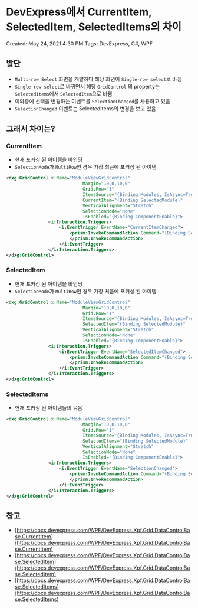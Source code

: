# DevExpress에서 CurrentItem, SelectedItem, SelectedItems의 차이

Created: May 24, 2021 4:30 PM
Tags: DevExpress, C#, WPF

## 발단

- `Multi-row Select` 화면을 개발하다 해당 화면이 `Single-row select`로 바뀜
- `Single-row select`로 바뀌면서 해당 `GridControl` 의 property는 `SelectedItems`에서 `SelectedItem`으로 바뀜
- 이와중에 선택을 변경하는 이벤트를 `SelectionChanged`를 사용하고 있음
- `SelectionChanged` 이벤트는 SelectedItems의 변경을 보고 있음

## 그래서 차이는?

### CurrentItem

- 현재 포커싱 된 아이템을 바인딩
- `SelectionMode`가 `MultiRow`인 경우 가장 최근에 포커싱 된 아이템

```xml
<dxg:GridControl x:Name="ModuleViewGridControl"
                             Margin="10,0,10,0"
                             Grid.Row="1"
                             ItemsSource="{Binding Modules, IsAsync=True}"
                             CurrentItem="{Binding SelectedModule}"
                             VerticalAlignment="Stretch"
                             SelectionMode="None"
                             IsEnabled="{Binding ComponentEnable}">
                <i:Interaction.Triggers>
                    <i:EventTrigger EventName="CurrentItemChanged">
                        <prism:InvokeCommandAction Command="{Binding SelectedModuleChangedCommand}">
                        </prism:InvokeCommandAction>
                    </i:EventTrigger>
                </i:Interaction.Triggers>
</dxg:GridControl>
```

### SelectedItem

- 현재 포커싱 된 아이템을 바인딩
- `SelectionMode`가 `MultiRow`인 경우 가장 처음에 포커싱 된 아이템

```xml
<dxg:GridControl x:Name="ModuleViewGridControl"
                             Margin="10,0,10,0"
                             Grid.Row="1"
                             ItemsSource="{Binding Modules, IsAsync=True}"
                             SelectedItem="{Binding SelectedModule}"
                             VerticalAlignment="Stretch"
                             SelectionMode="None"
                             IsEnabled="{Binding ComponentEnable}">
                <i:Interaction.Triggers>
                    <i:EventTrigger EventName="SelectedItemChanged">
                        <prism:InvokeCommandAction Command="{Binding SelectedModuleChangedCommand}">
                        </prism:InvokeCommandAction>
                    </i:EventTrigger>
                </i:Interaction.Triggers>
</dxg:GridControl>
```

### SelectedItems

- 현재 포커싱 된 아이템들의 묶음

```xml
<dxg:GridControl x:Name="ModuleViewGridControl"
                             Margin="10,0,10,0"
                             Grid.Row="1"
                             ItemsSource="{Binding Modules, IsAsync=True}"
                             SelectedItems="{Binding SelectedModule}"
                             VerticalAlignment="Stretch"
                             SelectionMode="None"
                             IsEnabled="{Binding ComponentEnable}">
                <i:Interaction.Triggers>
                    <i:EventTrigger EventName="SelectionChanged">
                        <prism:InvokeCommandAction Command="{Binding SelectedModuleChangedCommand}">
                        </prism:InvokeCommandAction>
                    </i:EventTrigger>
                </i:Interaction.Triggers>
</dxg:GridControl>
```

## 참고

- [https://docs.devexpress.com/WPF/DevExpress.Xpf.Grid.DataControlBase.CurrentItem](https://docs.devexpress.com/WPF/DevExpress.Xpf.Grid.DataControlBase.CurrentItem)
- [https://docs.devexpress.com/WPF/DevExpress.Xpf.Grid.DataControlBase.SelectedItem](https://docs.devexpress.com/WPF/DevExpress.Xpf.Grid.DataControlBase.SelectedItem)
- [https://docs.devexpress.com/WPF/DevExpress.Xpf.Grid.DataControlBase.SelectedItems](https://docs.devexpress.com/WPF/DevExpress.Xpf.Grid.DataControlBase.SelectedItems)
